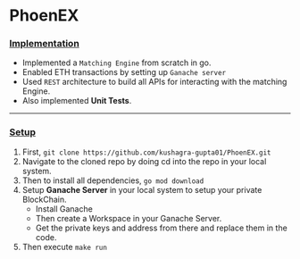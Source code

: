 # PhoenEX
### <u>Implementation</u>
* Implemented a `Matching Engine` from scratch in go.
* Enabled ETH transactions by setting up `Ganache server`
* Used `REST` architecture to build all APIs for interacting with the matching Engine.
* Also implemented **Unit Tests**.
--- 
### <u>Setup</u>
1. First, ```git clone https://github.com/kushagra-gupta01/PhoenEX.git``` 
2. Navigate to the cloned repo by doing cd into the repo in your local system.
3. Then to install all dependencies, ```go mod download```
4. Setup **Ganache Server** in your local system to setup your private BlockChain.
    * Install Ganache
    * Then create a Workspace in your Ganache Server.
    * Get the private keys and address from there and replace them in the code.
5. Then execute ```make run ```